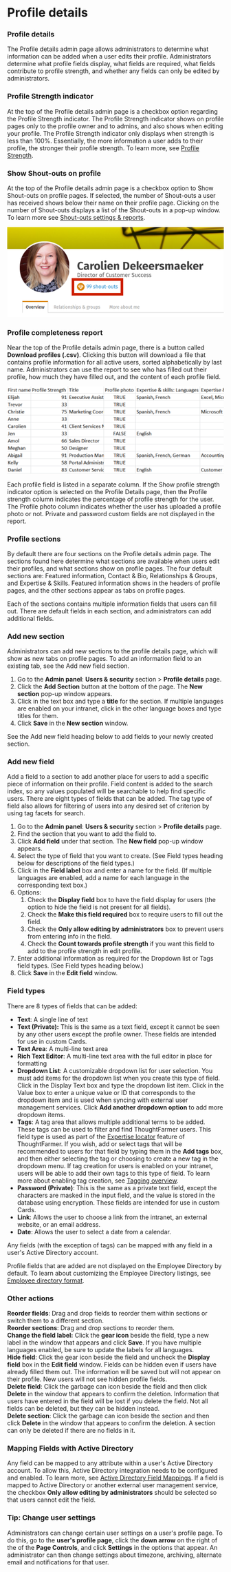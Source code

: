# Profile details

### Profile details

The Profile details admin page allows administrators to determine what information can be added when a user edits their profile. Administrators determine what profile fields display, what fields are required, what fields contribute to profile strength, and whether any fields can only be edited by administrators.

### Profile Strength indicator

At the top of the Profile details admin page is a checkbox option regarding the Profile Strength indicator. The Profile Strength indicator shows on profile pages only to the profile owner and to admins, and also shows when editing your profile. The Profile Strength indicator only displays when strength is less than 100%. Essentially, the more information a user adds to their profile, the stronger their profile strength. To learn more, see [Profile Strength](profile-strength.md).

### **Show Shout-outs on profile**

At the top of the Profile details admin page is a checkbox option to Show Shout-outs on profile pages. If selected, the number of Shout-outs a user has received shows below their name on their profile page. Clicking on the number of Shout-outs displays a list of the Shout-outs in a pop-up window. To learn more see [Shout-outs settings & reports](../../customize-your-content/shout-out-settings-and-reports.md).

![](../../../.gitbook/assets/5%20%2830%29.png)

### Profile completeness report

Near the top of the Profile details admin page, there is a button called **Download profiles \(.csv\)**. Clicking this button will download a file that contains profile information for all active users, sorted alphabetically by last name. Administrators can use the report to see who has filled out their profile, how much they have filled out, and the content of each profile field.

![](../../../.gitbook/assets/6%20%2813%29.png)

Each profile field is listed in a separate column. If the Show profile strength indicator option is selected on the Profile Details page, then the Profile strength column indicates the percentage of profile strength for the user. The Profile photo column indicates whether the user has uploaded a profile photo or not. Private and password custom fields are not displayed in the report.

### Profile sections

By default there are four sections on the Profile details admin page. The sections found here determine what sections are available when users edit their profiles, and what sections show on profile pages. The four default sections are: Featured information, Contact & Bio, Relationships & Groups, and Expertise & Skills. Featured information shows in the headers of profile pages, and the other sections appear as tabs on profile pages.  
  
Each of the sections contains multiple information fields that users can fill out. There are default fields in each section, and administrators can add additional fields.

### Add new section

Administrators can add new sections to the profile details page, which will show as new tabs on profile pages. To add an information field to an existing tab, see the Add new field section.

1. Go to the **Admin panel**: **Users & security** section &gt; **Profile details** page.
2. Click the **Add Section** button at the bottom of the page. The **New section** pop-up window appears.
3. Click in the text box and type a **title** for the section. If multiple languages are enabled on your intranet, click in the other language boxes and type titles for them.
4. Click **Save** in the **New section** window.

See the Add new field heading below to add fields to your newly created section.

### Add new field

Add a field to a section to add another place for users to add a specific piece of information on their profile. Field content is added to the search index, so any values populated will be searchable to help find specific users. There are eight types of fields that can be added. The tag type of field also allows for filtering of users into any desired set of criterion by using tag facets for search.​

1. Go to the **Admin panel**: **Users & security** section &gt; **Profile details** page.
2. Find the section that you want to add the field to.
3. Click **Add field** under that section. The **New field** pop-up window appears.
4. Select the type of field that you want to create. \(See Field types heading below for descriptions of the field types.\)
5. Click in the **Field label** box and enter a name for the field. \(If multiple languages are enabled, add a name for each language in the corresponding text box.\)
6. Options:
   1. Check the **Display field** box to have the field display for users \(the option to hide the field is not present for all fields\).
   2. Check the **Make this field required** box to require users to fill out the field.
   3. Check the **Only allow editing by administrators** box to prevent users from entering info in the field.
   4. Check the **Count towards profile strength** if you want this field to add to the profile strength in edit profile.
7. Enter additional information as required for the Dropdown list or Tags field types. \(See Field types heading below.\)
8. Click **Save** in the **Edit field** window.

### Field types <a id="section1"></a>

There are 8 types of  fields that can be added:

* **Text**: A single line of text
* **Text \(Private\):** This is the same as a text field, except it cannot be seen by any other users except the profile owner. These fields are intended for use in custom Cards.
* **Text Area**: A multi-line text area
* **Rich Text Editor**: A multi-line text area with the full editor in place for formatting
* **Dropdown List**: A customizable dropdown list for user selection. You must add items for the dropdown list when you create this type of field. Click in the Display Text box and type the dropdown list item. Click in the Value box to enter a unique value or ID that corresponds to the dropdown item and is used when syncing with external user management services. Click **Add another dropdown option** to add more dropdown items.
* **Tags**: A tag area that allows multiple additional terms to be added. These tags can be used to filter and find ThoughtFarmer users. This field type is used as part of the [Expertise locator](../untitled-4/) feature of ThoughtFarmer. If you wish, add or select tags that will be recommended to users for that field by typing them in the **Add tags** box, and then either selecting the tag or choosing to create a new tag in the dropdown menu. If tag creation for users is enabled on your intranet, users will be able to add their own tags to this type of field. To learn more about enabling tag creation, see [Tagging overview](../untitled-5/tags-overview.md).
* **Password \(Private\)**: This is the same as a private text field, except the characters are masked in the input field, and the value is stored in the database using encryption. These fields are intended for use in custom Cards.
* **Link**: Allows the user to choose a link from the intranet, an external website, or an email address.
* **Date**: Allows the user to select a date from a calendar.

Any fields \(with the exception of tags\) can be mapped with any field in a user's Active Directory account.

Profile fields that are added are not displayed on the Employee Directory by default. To learn about customizing the Employee Directory listings, see [Employee directory format](../untitled-3.md).  

### Other actions

**Reorder fields**: Drag and drop fields to reorder them within sections or switch them to a different section.  
**Reorder sections**: Drag and drop sections to reorder them.  
**Change the field label:** Click the **gear icon** beside the field, type a new label in the window that appears and click **Save**. If you have multiple languages enabled, be sure to update the labels for all languages.  
**Hide field**: Click the gear icon beside the field and uncheck the **Display field** box in the **Edit field** window. Fields can be hidden even if users have already filled them out. The information will be saved but will not appear on their profile. New users will not see hidden profile fields.  
**Delete field**: Click the garbage can icon beside the field and then click **Delete** in the window that appears to confirm the deletion. Information that users have entered in the field will be lost if you delete the field. Not all fields can be deleted, but they can be hidden instead.  
**Delete section**: Click the garbage can icon beside the section and then click **Delete** in the window that appears to confirm the deletion. A section can only be deleted if there are no fields in it.

### Mapping Fields with Active Directory <a id="section4"></a>

Any field can be mapped to any attribute within a user's Active Directory account. To allow this, Active Directory integration needs to be configured and enabled. To learn more, see [Active Directory Field Mappings](../../activity-directory-integration/active-directory-field-mappings/). If a field is mapped to Active Directory or another external user management service, the checkbox **Only allow editing by administrators** should be selected so that users cannot edit the field.  
 

### Tip: Change user settings

Administrators can change certain user settings on a user's profile page. To do this, go to the **user's profile page**, click the **down arrow** on the right of the of the **Page Controls**, and click **Settings** in the options that appear. An administrator can then change settings about timezone, archiving, alternate email and notifications for that user.

